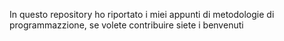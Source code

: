 In questo repository ho riportato i miei appunti di metodologie di programmazzione, se volete contribuire siete i benvenuti
